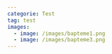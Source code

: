 ```yaml
---
categorie: Test
tag: test
images:
  - image: /images/bapteme1.png
  - image: /images/bapteme3.png
---
```

